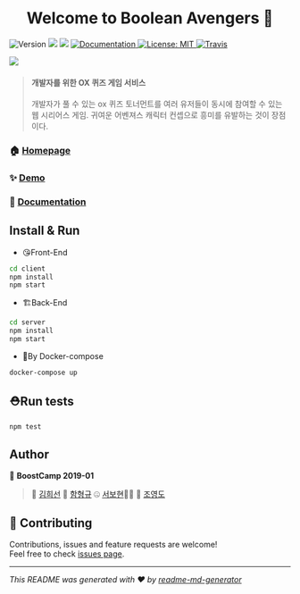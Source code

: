 <h1 align="center">Welcome to Boolean Avengers 👋</h1>
<p>
    <img alt="Version" src="https://img.shields.io/badge/version-0.0.1-blue.svg?cacheSeconds=2592000" />
    <img src="https://img.shields.io/badge/node-10.16.0-blue.svg" />
  <img src="https://img.shields.io/badge/npm-6.9.0-blue.svg" />
  <a href="https://github.com/connect-foundation/2019-01" target="_blank">
    <img alt="Documentation" src="https://img.shields.io/badge/documentation-yes-brightgreen.svg" />
  </a>
  <a href="#" target="_blank">
    <img alt="License: MIT" src="https://img.shields.io/badge/License-MIT-yellow.svg" />
  </a>
  <a href="https://travis-ci.org/connect-foundation/2019-01" target="_blank">
      <img alt="Travis" src="https://travis-ci.org/connect-foundation/2019-01.svg?branch=develop">
  </a>
</p>

![](https://i.imgur.com/qAtbtqw.png)
> #### 개발자를 위한 OX 퀴즈 게임 서비스
> 개발자가 풀 수 있는 ox 퀴즈 토너먼트를 여러 유저들이 동시에 참여할 수 있는 웹 시리어스 게임. 귀여운 어벤져스 캐릭터 컨셉으로 흥미를 유발하는 것이 장점이다.

### 🏠 [Homepage](http://45.119.146.251)

### ✨ [Demo](https://github.com/connect-foundation/2019-01)

### 📖 [Documentation](https://github.com/connect-foundation/2019-01/wiki)

## Install & Run
- 😘Front-End
```sh
cd client
npm install
npm start
```
- 🏗Back-End
```sh
cd server
npm install
npm start
```
- 🐳By Docker-compose
```sh
docker-compose up
```

## ⛑Run tests

```sh
npm test
```

## Author

👤 **BoostCamp 2019-01**
> 👸 [김희선](https://github.com/bellaah)
> 🌟 [함형규](https://github.com/gyustar)
> 🤐 [서보현](https://github.com/ktseo41)👨‍⚕️
> 💑 [조영도](https://github.com/young-do)

## 🤝 Contributing

Contributions, issues and feature requests are welcome!<br />Feel free to check [issues page](https://github.com/connect-foundation/2019-01/issues).

***
_This README was generated with ❤️ by [readme-md-generator](https://github.com/kefranabg/readme-md-generator)_